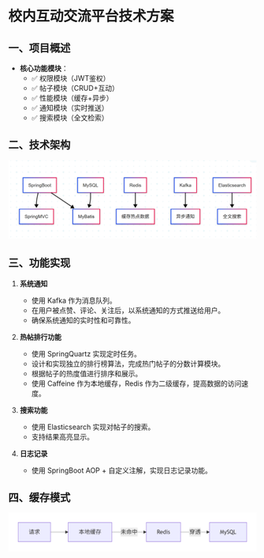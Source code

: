 # 校内互动交流平台技术方案

## 一、项目概述
- **核心功能模块**：
  - ✅ 权限模块（JWT鉴权）
  - ✅ 帖子模块（CRUD+互动）
  - ✅ 性能模块（缓存+异步）
  - ✅ 通知模块（实时推送）
  - ✅ 搜索模块（全文检索）

## 二、技术架构

![技术架构](src/main/resources/static/img/jiagou.jpg)

## 三、功能实现

1. **系统通知**
   - 使用 Kafka 作为消息队列。
   - 在用户被点赞、评论、关注后，以系统通知的方式推送给用户。
   - 确保系统通知的实时性和可靠性。

2. **热帖排行功能**
   - 使用 SpringQuartz 实现定时任务。
   - 设计和实现独立的排行榜算法，完成热门帖子的分数计算模块。
   - 根据帖子的热度值进行排序和展示。
   - 使用 Caffeine 作为本地缓存，Redis 作为二级缓存，提高数据的访问速度。

3. **搜索功能**
   - 使用 Elasticsearch 实现对帖子的搜索。
   - 支持结果高亮显示。

4. **日志记录**
   - 使用 SpringBoot AOP + 自定义注解，实现日志记录功能。

## 四、缓存模式

![缓存模式](src/main/resources/static/img/image.png)
